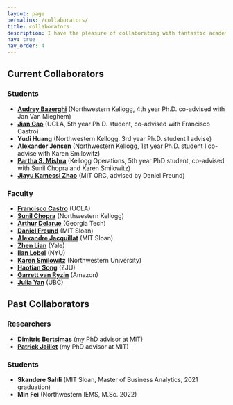 ```yaml
---
layout: page
permalink: /collaborators/
title: collaborators
description: I have the pleasure of collaborating with fantastic academics and students!
nav: true
nav_order: 4
---
```

## Current Collaborators

### Students
- **[Audrey Bazerghi](https://kelloggphds.northwestern.edu/audrey-bazerghi/)** (Northwestern Kellogg, 4th year Ph.D. co-advised with Jan Van Mieghem)
- **[Jian Gao](https://www.jian-gao.com/)** (UCLA, 5th year Ph.D. student, co-advised with Francisco Castro)
- **Yudi Huang** (Northwestern Kellogg, 3rd year Ph.D. student I advise) 
- **Alexander Jensen** (Northwestern Kellogg, 1st year Ph.D. student I co-advise with Karen Smilowitz)
- **[Partha S. Mishra](https://parthamishra1996.github.io/)** (Kellogg Operations, 5th year PhD student, co-advised with Sunil Chopra and Karen Smilowitz)
- **[Jiayu Kamessi Zhao](https://kamessizhao.github.io/)** (MIT ORC, advised by Daniel Freund)


### Faculty
- **[Francisco Castro](https://fcocastro.github.io/)** (UCLA)
- **[Sunil Chopra](https://www.kellogg.northwestern.edu/faculty/directory/chopra_sunil.aspx)** (Northwestern Kellogg)
- **[Arthur Delarue](https://adelarue.github.io/)** (Georgia Tech)
- **[Daniel Freund](https://mitsloan.mit.edu/faculty/directory/daniel-freund)** (MIT Sloan)
- **[Alexandre Jacquillat](https://mitsloan.mit.edu/faculty/directory/alexandre-jacquillat)** (MIT Sloan)
- **[Zhen Lian](https://www.zhenlian.me/)** (Yale)
- **[Ilan Lobel](https://www.stern.nyu.edu/faculty/bio/ilan-lobel)** (NYU)
- **[Karen Smilowitz](http://users.iems.northwestern.edu/~smilo/)** (Northwestern University)
- **[Haotian Song](https://trevorhsong.github.io/)** (ZJU)
- **[Garrett van Ryzin](https://www.linkedin.com/in/garrett-van-ryzin-7084a1/)** (Amazon)
- **[Julia Yan](https://www.sauder.ubc.ca/people/julia-yan)** (UBC)

## Past Collaborators

### Researchers
- **[Dimitris Bertsimas](https://dbertsim.mit.edu/)** (my PhD advisor at MIT)
- **[Patrick Jaillet](http://web.mit.edu/jaillet/www/)** (my PhD advisor at MIT)

### Students
- **Skandere Sahli** (MIT Sloan, Master of Business Analytics, 2021 graduation)
- **Min Fei** (Northwestern IEMS, M.Sc. 2022)
